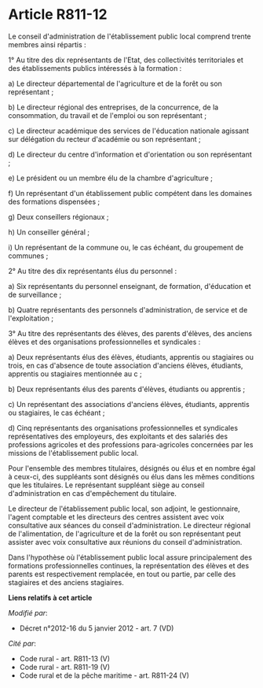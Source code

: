 # Article R811-12

Le conseil d'administration de l'établissement public local comprend trente membres ainsi répartis : 

1° Au titre des dix représentants de l'Etat, des collectivités territoriales et des établissements publics intéressés à la
formation : 

a) Le directeur départemental de l'agriculture et de la forêt ou son représentant ; 

b) Le directeur régional des entreprises, de la concurrence, de la consommation, du travail et de l'emploi ou son
représentant ; 

c) Le            directeur académique des services de l'éducation nationale agissant sur délégation du recteur d'académie ou
son représentant ; 

d) Le directeur du centre d'information et d'orientation ou son représentant ; 

e) Le président ou un membre élu de la chambre d'agriculture ; 

f) Un représentant d'un établissement public compétent dans les domaines des formations dispensées ; 

g) Deux conseillers régionaux ; 

h) Un conseiller général ; 

i) Un représentant de la commune ou, le cas échéant, du groupement de communes ; 

2° Au titre des dix représentants élus du personnel : 

a) Six représentants du personnel enseignant, de formation, d'éducation et de surveillance ; 

b) Quatre représentants des personnels d'administration, de service et de l'exploitation ; 

3° Au titre des représentants des élèves, des parents d'élèves, des anciens élèves et des organisations professionnelles et
syndicales : 

a) Deux représentants élus des élèves, étudiants, apprentis ou stagiaires ou trois, en cas d'absence de toute association
d'anciens élèves, étudiants, apprentis ou stagiaires mentionnée au c ; 

b) Deux représentants élus des parents d'élèves, étudiants ou apprentis ; 

c) Un représentant des associations d'anciens élèves, étudiants, apprentis ou stagiaires, le cas échéant ; 

d) Cinq représentants des organisations professionnelles et syndicales représentatives des employeurs, des exploitants et des
salariés des professions agricoles et des professions para-agricoles concernées par les missions de l'établissement public
local. 

Pour l'ensemble des membres titulaires, désignés ou élus et en nombre égal à ceux-ci, des suppléants sont désignés ou élus
dans les mêmes conditions que les titulaires. Le représentant suppléant siège au conseil d'administration en cas
d'empêchement du titulaire. 

Le directeur de l'établissement public local, son adjoint, le gestionnaire, l'agent comptable et les directeurs des centres
assistent avec voix consultative aux séances du conseil d'administration. Le directeur régional de l'alimentation, de
l'agriculture et de la forêt ou son représentant peut assister avec voix consultative aux réunions du conseil
d'administration. 

Dans l'hypothèse où l'établissement public local assure principalement des formations professionnelles continues, la
représentation des élèves et des parents est respectivement remplacée, en tout ou partie, par celle des stagiaires et des
anciens stagiaires.

**Liens relatifs à cet article**

_Modifié par_:

  - Décret n°2012-16 du 5 janvier 2012 - art. 7 (VD)

_Cité par_:

  - Code rural - art. R811-13 (V)
  - Code rural - art. R811-19 (V)
  - Code rural et de la pêche maritime - art. R811-24 (V)
